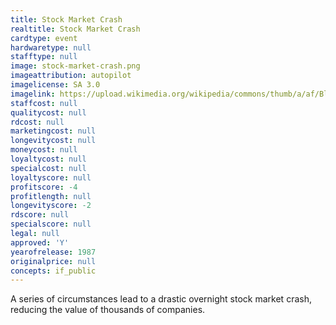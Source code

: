 ```yaml
---
title: Stock Market Crash
realtitle: Stock Market Crash
cardtype: event
hardwaretype: null
stafftype: null
image: stock-market-crash.png
imageattribution: autopilot
imagelicense: SA 3.0
imagelink: https://upload.wikimedia.org/wikipedia/commons/thumb/a/af/Black_Monday_Dow_Jones.svg/600px-Black_Monday_Dow_Jones.svg.png
staffcost: null
qualitycost: null
rdcost: null
marketingcost: null
longevitycost: null
moneycost: null
loyaltycost: null
specialcost: null
loyaltyscore: null
profitscore: -4
profitlength: null
longevityscore: -2
rdscore: null
specialscore: null
legal: null
approved: 'Y'
yearofrelease: 1987
originalprice: null
concepts: if_public
---
```


A series of circumstances lead to a drastic overnight stock market crash, reducing the value of thousands of companies.
